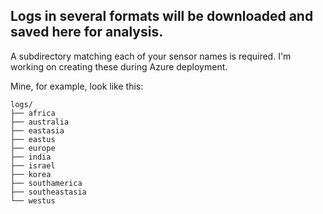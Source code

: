## Logs in several formats will be downloaded and saved here for analysis.
A subdirectory matching each of your sensor names is required.  I'm working on creating these during Azure deployment.

Mine, for example, look like this:

```
logs/
├── africa
├── australia
├── eastasia
├── eastus
├── europe
├── india
├── israel
├── korea
├── southamerica
├── southeastasia
└── westus
```
